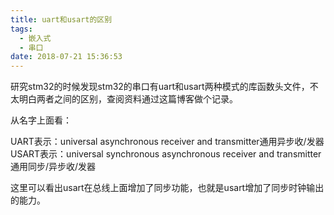 ```yaml
---
title: uart和usart的区别
tags:
  - 嵌入式
  - 串口
date: 2018-07-21 15:36:53
---
```



研究stm32的时候发现stm32的串口有uart和usart两种模式的库函数头文件，不太明白两者之间的区别，查阅资料通过这篇博客做个记录。

从名字上面看：

UART表示：universal asynchronous receiver and transmitter通用异步收/发器
USART表示：universal synchronous asynchronous receiver and transmitter通用同步/异步收/发器

这里可以看出usart在总线上面增加了同步功能，也就是usart增加了同步时钟输出的能力。
